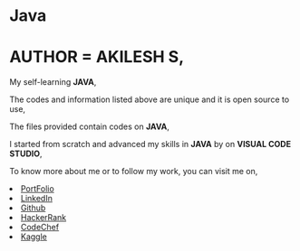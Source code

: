 # Java

# AUTHOR = AKILESH S,

My self-learning  **JAVA**,

The codes and information listed above are unique and it is open source to use,

The files provided contain codes on **JAVA**,

I started from scratch and advanced my skills in **JAVA** by on **VISUAL CODE STUDIO**,

To know more about me or to follow my work, you can visit me on,

<li><a href="https://akileshsaravanan.github.io/">PortFolio</a> 
<li><a href="http://www.linkedin.com/in/Akilesh--S">LinkedIn</a> 
<li><a href="https://github.com/AkileshSaravanan">Github</a> 
<li><a href="https://www.hackerrank.com/Akilesh_RMS">HackerRank</a> 
<li><a href="https://www.codechef.com/users/akilesh_lays">CodeChef</a> 
<li><a href="https://www.kaggle.com/akilesh23">Kaggle</a> 
